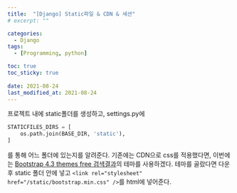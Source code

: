 ```yaml
---
title:  "[Django] Static파일 & CDN & 세션"
# excerpt: ""

categories:
  - Django
tags:
  - [Programming, python]

toc: true
toc_sticky: true
 
date: 2021-08-24
last_modified_at: 2021-08-24
---
```

프로젝트 내에 static폴더를 생성하고, settings.py에
```python
STATICFILES_DIRS = [
    os.path.join(BASE_DIR, 'static'),
]
```
를 통해 어느 폴더에 있는지를 알려준다.
기존에는 CDN으로 css를 적용했다면, 이번에는 
[Bootstrap 4.3 themes free 검색결과](https://bootswatch.com/)의 테마를 사용하겠다.
테마를 골랐다면 다운 후 static 폴더 안에 넣고 ```<link rel="stylesheet" href="/static/bootstrap.min.css" />```를 html에 넣어준다.

```python
```

```python
```

```python
```